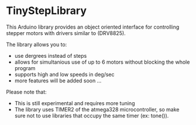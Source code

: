 # TinyStepLibrary

This Arduino library provides an object oriented interface for controlling stepper motors with drivers similar to (DRV8825).

The library allows you to:
- use dergrees instead of steps
- allows for simultanious use of up to 6 motors without blocking the whole program
- supports high and low speeds in deg/sec
- more features will be added soon ...

Please note that:

* This is still experimental and requires more tuning
* The library uses TIMER2 of the atmega328 microcontroller, so make sure not to use libraries that occupy the same timer (ex: tone()).
